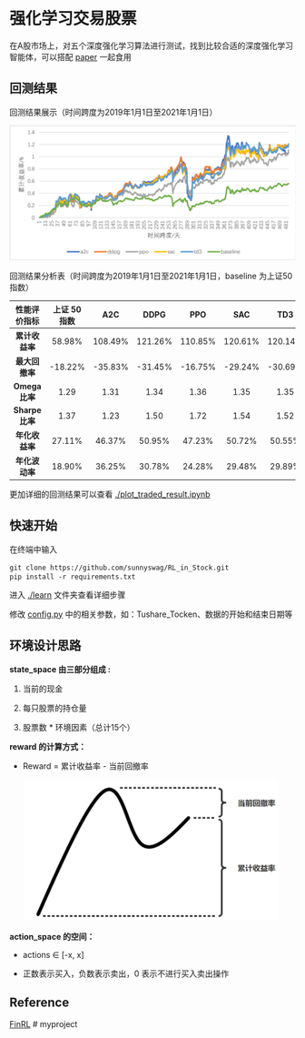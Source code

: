 # 强化学习交易股票
在A股市场上，对五个深度强化学习算法进行测试，找到比较合适的深度强化学习智能体，可以搭配 [paper](./paper.pdf) 一起食用

## 回测结果

回测结果展示（时间跨度为2019年1月1日至2021年1月1日）

<img width="750" src="./assets/result_picture.png" alt="reward.png"/>

回测结果分析表（时间跨度为2019年1月1日至2021年1月1日，baseline 为上证50指数）

|  性能评价指标  | 上证 50 指数 |   A2C   |  DDPG   |   PPO   |   SAC   |   TD3   |
| :------------: | :----------: | :-----: | :-----: | :-----: | :-----: | :-----: |
| **累计收益率** |    58.98%    | 108.49% | 121.26% | 110.85% | 120.61% | 120.14% |
| **最大回撤率** |   -18.22%    | -35.83% | -31.45% | -16.75% | -29.24% | -30.69% |
| **Omega比率**  |     1.29     |  1.31   |  1.34   |  1.36   |  1.35   |  1.35   |
| **Sharpe比率** |     1.37     |  1.23   |  1.50   |  1.72   |  1.54   |  1.52   |
| **年化收益率** |    27.11%    | 46.37%  | 50.95%  | 47.23%  | 50.72%  | 50.55%  |
| **年化波动率** |    18.90%    | 36.25%  | 30.78%  | 24.28%  | 29.48%  | 29.89%  |

更加详细的回测结果可以查看 [./plot_traded_result.ipynb](./plot_traded_result.ipynb)

## 快速开始

在终端中输入

```shell
git clone https://github.com/sunnyswag/RL_in_Stock.git
pip install -r requirements.txt
```

进入 [./learn](./learn) 文件夹查看详细步骤

修改 [config.py](./utils/config.py) 中的相关参数，如：Tushare_Tocken、数据的开始和结束日期等

## 环境设计思路

**state_space 由三部分组成 :** 

1. 当前的现金

3. 每只股票的持仓量

4. 股票数 * 环境因素（总计15个）


**reward 的计算方式：**

* Reward = 累计收益率 - 当前回撤率

  <img width="450" src="./assets/reward.png" alt="reward.png"/>

**action_space 的空间：**

* actions ∈ [-x, x]

* 正数表示买入，负数表示卖出，0 表示不进行买入卖出操作


## Reference

[FinRL](https://github.com/AI4Finance-LLC/FinRL)
#   m y p r o j e c t 
 
 